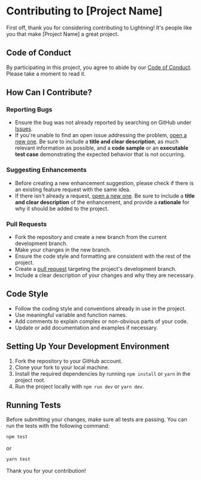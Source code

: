 # Contributing to [Project Name]

First off, thank you for considering contributing to Lightning! It's people like you that make [Project Name] a great project.

## Code of Conduct

By participating in this project, you agree to abide by our [Code of Conduct](CODE_OF_CONDUCT.md). Please take a moment to read it.

## How Can I Contribute?

### Reporting Bugs

- Ensure the bug was not already reported by searching on GitHub under [Issues](https://github.com/rikvermeulen/lightning/issues).
- If you're unable to find an open issue addressing the problem, [open a new one](https://github.com/rikvermeulen/lightning/issues/new). Be sure to include a **title and clear description**, as much relevant information as possible, and a **code sample** or an **executable test case** demonstrating the expected behavior that is not occurring.

### Suggesting Enhancements

- Before creating a new enhancement suggestion, please check if there is an existing feature request with the same idea.
- If there isn't already a request, [open a new one](https://github.com/rikvermeulen/lightning//issues/new). Be sure to include a **title and clear description** of the enhancement, and provide a **rationale** for why it should be added to the project.

### Pull Requests

- Fork the repository and create a new branch from the current development branch.
- Make your changes in the new branch.
- Ensure the code style and formatting are consistent with the rest of the project.
- Create a [pull request](https://github.com/rikvermeulen/lightning/pulls) targeting the project's development branch.
- Include a clear description of your changes and why they are necessary.

## Code Style

- Follow the coding style and conventions already in use in the project.
- Use meaningful variable and function names.
- Add comments to explain complex or non-obvious parts of your code.
- Update or add documentation and examples if necessary.

## Setting Up Your Development Environment

1. Fork the repository to your GitHub account.
2. Clone your fork to your local machine.
3. Install the required dependencies by running `npm install` or `yarn` in the project root.
4. Run the project locally with `npm run dev` or `yarn dev`.

## Running Tests

Before submitting your changes, make sure all tests are passing. You can run the tests with the following command:

```bash
npm test

```

or

```bash
yarn test
```

Thank you for your contribution!
